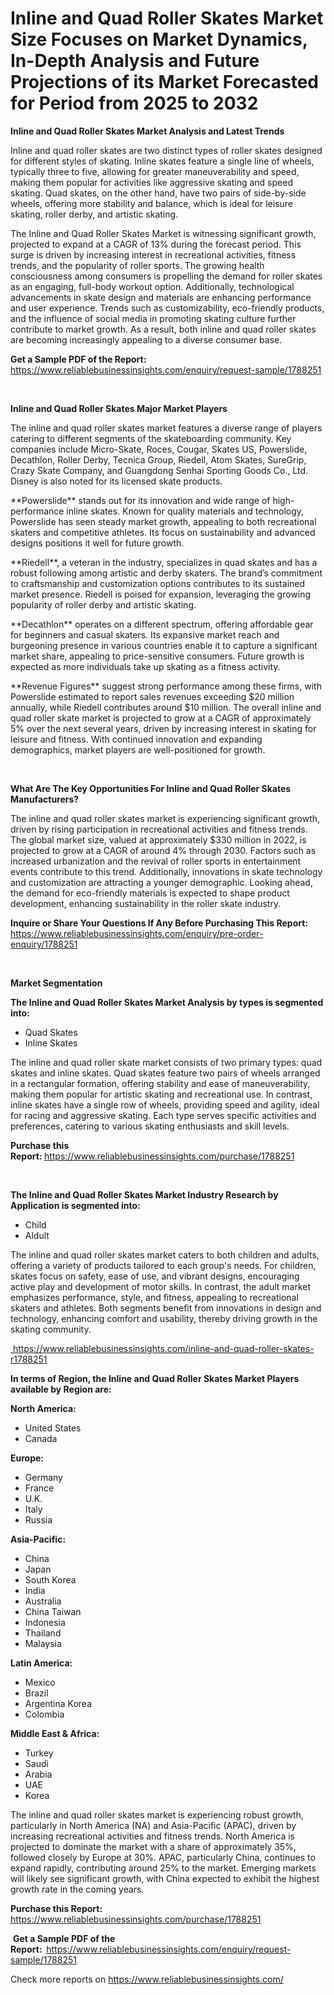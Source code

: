 <p><h1>Inline and Quad Roller Skates Market Size Focuses on Market Dynamics, In-Depth Analysis and Future Projections of its Market Forecasted for Period from 2025 to 2032</h1></p><p><strong>Inline and Quad Roller Skates Market Analysis and Latest Trends</strong></p>
<p><p>Inline and quad roller skates are two distinct types of roller skates designed for different styles of skating. Inline skates feature a single line of wheels, typically three to five, allowing for greater maneuverability and speed, making them popular for activities like aggressive skating and speed skating. Quad skates, on the other hand, have two pairs of side-by-side wheels, offering more stability and balance, which is ideal for leisure skating, roller derby, and artistic skating.</p><p>The Inline and Quad Roller Skates Market is witnessing significant growth, projected to expand at a CAGR of 13% during the forecast period. This surge is driven by increasing interest in recreational activities, fitness trends, and the popularity of roller sports. The growing health consciousness among consumers is propelling the demand for roller skates as an engaging, full-body workout option. Additionally, technological advancements in skate design and materials are enhancing performance and user experience. Trends such as customizability, eco-friendly products, and the influence of social media in promoting skating culture further contribute to market growth. As a result, both inline and quad roller skates are becoming increasingly appealing to a diverse consumer base.</p></p>
<p><strong>Get a Sample PDF of the Report:&nbsp;</strong> <a href="https://www.reliablebusinessinsights.com/enquiry/request-sample/1788251?utm_campaign=2317&utm_medium=2&utm_source=Github&utm_content=ia&utm_term=09022025&utm_id=inline-and-quad-roller-skates">https://www.reliablebusinessinsights.com/enquiry/request-sample/1788251</a></p>
<p>&nbsp;</p>
<p><strong>Inline and Quad Roller Skates Major Market Players</strong></p>
<p><p>The inline and quad roller skates market features a diverse range of players catering to different segments of the skateboarding community. Key companies include Micro-Skate, Roces, Cougar, Skates US, Powerslide, Decathlon, Roller Derby, Tecnica Group, Riedell, Atom Skates, SureGrip, Crazy Skate Company, and Guangdong Senhai Sporting Goods Co., Ltd. Disney is also noted for its licensed skate products.</p><p>**Powerslide** stands out for its innovation and wide range of high-performance inline skates. Known for quality materials and technology, Powerslide has seen steady market growth, appealing to both recreational skaters and competitive athletes. Its focus on sustainability and advanced designs positions it well for future growth.</p><p>**Riedell**, a veteran in the industry, specializes in quad skates and has a robust following among artistic and derby skaters. The brand’s commitment to craftsmanship and customization options contributes to its sustained market presence. Riedell is poised for expansion, leveraging the growing popularity of roller derby and artistic skating.</p><p>**Decathlon** operates on a different spectrum, offering affordable gear for beginners and casual skaters. Its expansive market reach and burgeoning presence in various countries enable it to capture a significant market share, appealing to price-sensitive consumers. Future growth is expected as more individuals take up skating as a fitness activity.</p><p>**Revenue Figures** suggest strong performance among these firms, with Powerslide estimated to report sales revenues exceeding $20 million annually, while Riedell contributes around $10 million. The overall inline and quad roller skate market is projected to grow at a CAGR of approximately 5% over the next several years, driven by increasing interest in skating for leisure and fitness. With continued innovation and expanding demographics, market players are well-positioned for growth.</p></p>
<p>&nbsp;</p>
<p><strong>What Are The Key Opportunities For Inline and Quad Roller Skates Manufacturers?</strong></p>
<p><p>The inline and quad roller skates market is experiencing significant growth, driven by rising participation in recreational activities and fitness trends. The global market size, valued at approximately $330 million in 2022, is projected to grow at a CAGR of around 4% through 2030. Factors such as increased urbanization and the revival of roller sports in entertainment events contribute to this trend. Additionally, innovations in skate technology and customization are attracting a younger demographic. Looking ahead, the demand for eco-friendly materials is expected to shape product development, enhancing sustainability in the roller skate industry.</p></p>
<p><strong>Inquire or Share Your Questions If Any Before Purchasing This Report:</strong> <a href="https://www.reliablebusinessinsights.com/enquiry/pre-order-enquiry/1788251?utm_campaign=2317&utm_medium=2&utm_source=Github&utm_content=ia&utm_term=09022025&utm_id=inline-and-quad-roller-skates">https://www.reliablebusinessinsights.com/enquiry/pre-order-enquiry/1788251</a></p>
<p>&nbsp;</p>
<p><strong>Market Segmentation</strong></p>
<p><strong>The Inline and Quad Roller Skates Market Analysis by types is segmented into:</strong></p>
<p><ul><li>Quad Skates</li><li>Inline Skates</li></ul></p>
<p><p>The inline and quad roller skate market consists of two primary types: quad skates and inline skates. Quad skates feature two pairs of wheels arranged in a rectangular formation, offering stability and ease of maneuverability, making them popular for artistic skating and recreational use. In contrast, inline skates have a single row of wheels, providing speed and agility, ideal for racing and aggressive skating. Each type serves specific activities and preferences, catering to various skating enthusiasts and skill levels.</p></p>
<p><strong>Purchase this Report:&nbsp;</strong><a href="https://www.reliablebusinessinsights.com/purchase/1788251?utm_campaign=2317&utm_medium=2&utm_source=Github&utm_content=ia&utm_term=09022025&utm_id=inline-and-quad-roller-skates">https://www.reliablebusinessinsights.com/purchase/1788251</a></p>
<p>&nbsp;</p>
<p><strong>The Inline and Quad Roller Skates Market Industry Research by Application is segmented into:</strong></p>
<p><ul><li>Child</li><li>Aldult</li></ul></p>
<p><p>The inline and quad roller skates market caters to both children and adults, offering a variety of products tailored to each group's needs. For children, skates focus on safety, ease of use, and vibrant designs, encouraging active play and development of motor skills. In contrast, the adult market emphasizes performance, style, and fitness, appealing to recreational skaters and athletes. Both segments benefit from innovations in design and technology, enhancing comfort and usability, thereby driving growth in the skating community.</p></p>
<p><a href="https://www.reliablebusinessinsights.com/inline-and-quad-roller-skates-r1788251?utm_campaign=2317&utm_medium=2&utm_source=Github&utm_content=ia&utm_term=09022025&utm_id=inline-and-quad-roller-skates">&nbsp;https://www.reliablebusinessinsights.com/inline-and-quad-roller-skates-r1788251</a></p>
<p><strong>In terms of Region, the Inline and Quad Roller Skates Market Players available by Region are:</strong></p>
<p>
    <p> <strong> North America: </strong>
        <ul>
            <li>United States</li>
            <li>Canada</li>
        </ul>
        </p> 
    <p> <strong> Europe: </strong>
        <ul>
            <li>Germany</li>
            <li>France</li>
            <li>U.K.</li>
            <li>Italy</li>
            <li>Russia</li>
        </ul>
        </p> 
    <p> <strong> Asia-Pacific: </strong>
        <ul>
            <li>China</li>
            <li>Japan</li>
            <li>South Korea</li>
            <li>India</li>
            <li>Australia</li>
            <li>China Taiwan</li>
            <li>Indonesia</li>
            <li>Thailand</li>
            <li>Malaysia</li>
        </ul>
        </p> 
    <p> <strong> Latin America: </strong>
        <ul>
            <li>Mexico</li>
            <li>Brazil</li>
            <li>Argentina Korea</li>
            <li>Colombia</li>
        </ul>
        </p> 
    <p> <strong> Middle East & Africa: </strong>
        <ul>
            <li>Turkey</li>
            <li>Saudi</li>
            <li>Arabia</li>
            <li>UAE</li>
            <li>Korea</li>
        </ul>
    </p>
    </p>
<p><p>The inline and quad roller skates market is experiencing robust growth, particularly in North America (NA) and Asia-Pacific (APAC), driven by increasing recreational activities and fitness trends. North America is projected to dominate the market with a share of approximately 35%, followed closely by Europe at 30%. APAC, particularly China, continues to expand rapidly, contributing around 25% to the market. Emerging markets will likely see significant growth, with China expected to exhibit the highest growth rate in the coming years.</p></p>
<p><strong>Purchase this Report: </strong><a href="https://www.reliablebusinessinsights.com/purchase/1788251?utm_campaign=2317&utm_medium=2&utm_source=Github&utm_content=ia&utm_term=09022025&utm_id=inline-and-quad-roller-skates">https://www.reliablebusinessinsights.com/purchase/1788251</a></p>
<p>&nbsp;<strong>Get a Sample PDF of the Report:&nbsp;&nbsp;</strong><a href="https://www.reliablebusinessinsights.com/enquiry/request-sample/1788251?utm_campaign=2317&utm_medium=2&utm_source=Github&utm_content=ia&utm_term=09022025&utm_id=inline-and-quad-roller-skates">https://www.reliablebusinessinsights.com/enquiry/request-sample/1788251</a></p>
<p><strong></strong></p>
<p>Check more reports on <a href="https://www.reliablebusinessinsights.com/?utm_campaign=2317&utm_medium=2&utm_source=Github&utm_content=ia&utm_term=09022025&utm_id=inline-and-quad-roller-skates">https://www.reliablebusinessinsights.com/</a></p>